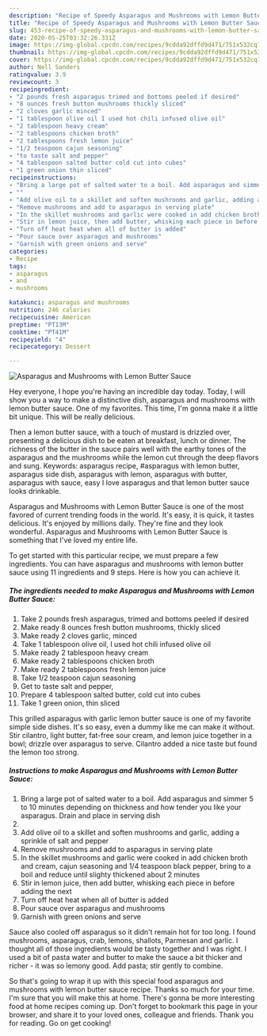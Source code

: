 ```yaml
---
description: "Recipe of Speedy Asparagus and Mushrooms with Lemon Butter Sauce"
title: "Recipe of Speedy Asparagus and Mushrooms with Lemon Butter Sauce"
slug: 453-recipe-of-speedy-asparagus-and-mushrooms-with-lemon-butter-sauce
date: 2020-05-25T03:32:26.331Z
image: https://img-global.cpcdn.com/recipes/9cdda92dffd9d471/751x532cq70/asparagus-and-mushrooms-with-lemon-butter-sauce-recipe-main-photo.jpg
thumbnail: https://img-global.cpcdn.com/recipes/9cdda92dffd9d471/751x532cq70/asparagus-and-mushrooms-with-lemon-butter-sauce-recipe-main-photo.jpg
cover: https://img-global.cpcdn.com/recipes/9cdda92dffd9d471/751x532cq70/asparagus-and-mushrooms-with-lemon-butter-sauce-recipe-main-photo.jpg
author: Nell Sanders
ratingvalue: 3.9
reviewcount: 3
recipeingredient:
- "2 pounds fresh asparagus trimed and bottoms peeled if desired"
- "8 ounces fresh button mushrooms thickly sliced"
- "2 cloves garlic minced"
- "1 tablespoon olive oil I used hot chili infused olive oil"
- "2 tablespoon heavy cream"
- "2 tablespoons chicken broth"
- "2 tablespoons fresh lemon juice"
- "1/2 teaspoon cajun seasoning"
- "to taste salt and pepper"
- "4 tablespoon salted butter cold cut into cubes"
- "1 green onion thin sliced"
recipeinstructions:
- "Bring a large pot of salted water to a boil. Add asparagus and simmer 5 to 10 minutes depending on thickness and how tender you like your asparagus. Drain and place in serving dish"
- ""
- "Add olive oil to a skillet and soften mushrooms and garlic, adding a sprinkle of salt and pepper"
- "Remove mushrooms and add to asparagus in serving plate"
- "In the skillet mushrooms and garlic were cooked in add chicken broth and cream, cajun seasoning and 1/4 teaspoon black pepper, bring to a boil and reduce until slighty thickened about 2 minutes"
- "Stir in lemon juice, then add butter, whisking each piece in before adding the next"
- "Turn off heat heat when all of butter is added"
- "Pour sauce over asparagus and mushrooms"
- "Garnish with green onions and serve"
categories:
- Recipe
tags:
- asparagus
- and
- mushrooms

katakunci: asparagus and mushrooms 
nutrition: 246 calories
recipecuisine: American
preptime: "PT13M"
cooktime: "PT41M"
recipeyield: "4"
recipecategory: Dessert

---
```



![Asparagus and Mushrooms with Lemon Butter Sauce](https://img-global.cpcdn.com/recipes/9cdda92dffd9d471/751x532cq70/asparagus-and-mushrooms-with-lemon-butter-sauce-recipe-main-photo.jpg)

Hey everyone, I hope you're having an incredible day today. Today, I will show you a way to make a distinctive dish, asparagus and mushrooms with lemon butter sauce. One of my favorites. This time, I'm gonna make it a little bit unique. This will be really delicious.

Then a lemon butter sauce, with a touch of mustard is drizzled over, presenting a delicious dish to be eaten at breakfast, lunch or dinner. The richness of the butter in the sauce pairs well with the earthy tones of the asparagus and the mushrooms while the lemon cut through the deep flavors and sung. Keywords: asparagus recipe, #asparagus with lemon butter, asparagus side dish, asparagus with lemon, asparagus with butter, asparagus with sauce, easy I love asparagus and that lemon butter sauce looks drinkable.

Asparagus and Mushrooms with Lemon Butter Sauce is one of the most favored of current trending foods in the world. It's easy, it is quick, it tastes delicious. It's enjoyed by millions daily. They're fine and they look wonderful. Asparagus and Mushrooms with Lemon Butter Sauce is something that I've loved my entire life.


To get started with this particular recipe, we must prepare a few ingredients. You can have asparagus and mushrooms with lemon butter sauce using 11 ingredients and 9 steps. Here is how you can achieve it.

<!--inarticleads1-->

##### The ingredients needed to make Asparagus and Mushrooms with Lemon Butter Sauce:

1. Take 2 pounds fresh asparagus, trimed and bottoms peeled if desired
1. Make ready 8 ounces fresh button mushrooms, thickly sliced
1. Make ready 2 cloves garlic, minced
1. Take 1 tablespoon olive oil, I used hot chili infused olive oil
1. Make ready 2 tablespoon heavy cream
1. Make ready 2 tablespoons chicken broth
1. Make ready 2 tablespoons fresh lemon juice
1. Take 1/2 teaspoon cajun seasoning
1. Get to taste salt and pepper,
1. Prepare 4 tablespoon salted butter, cold cut into cubes
1. Take 1 green onion, thin sliced


This grilled asparagus with garlic lemon butter sauce is one of my favorite simple side dishes. It&#39;s so easy, even a dummy like me can make it without. Stir cilantro, light butter, fat-free sour cream, and lemon juice together in a bowl; drizzle over asparagus to serve. Cilantro added a nice taste but found the lemon too strong. 

<!--inarticleads2-->

##### Instructions to make Asparagus and Mushrooms with Lemon Butter Sauce:

1. Bring a large pot of salted water to a boil. Add asparagus and simmer 5 to 10 minutes depending on thickness and how tender you like your asparagus. Drain and place in serving dish
1. 
1. Add olive oil to a skillet and soften mushrooms and garlic, adding a sprinkle of salt and pepper
1. Remove mushrooms and add to asparagus in serving plate
1. In the skillet mushrooms and garlic were cooked in add chicken broth and cream, cajun seasoning and 1/4 teaspoon black pepper, bring to a boil and reduce until slighty thickened about 2 minutes
1. Stir in lemon juice, then add butter, whisking each piece in before adding the next
1. Turn off heat heat when all of butter is added
1. Pour sauce over asparagus and mushrooms
1. Garnish with green onions and serve


Sauce also cooled off asparagus so it didn&#39;t remain hot for too long. I found mushrooms, asparagus, crab, lemons, shallots, Parmesan and garlic. I thought all of those ingredients would be tasty together and I was right. I used a bit of pasta water and butter to make the sauce a bit thicker and richer - it was so lemony good. Add pasta; stir gently to combine. 

So that's going to wrap it up with this special food asparagus and mushrooms with lemon butter sauce recipe. Thanks so much for your time. I'm sure that you will make this at home. There's gonna be more interesting food at home recipes coming up. Don't forget to bookmark this page in your browser, and share it to your loved ones, colleague and friends. Thank you for reading. Go on get cooking!
